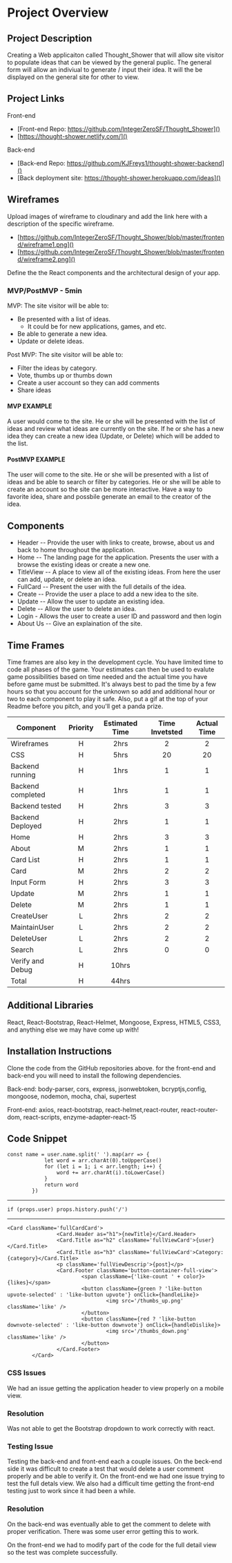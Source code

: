 # Project Overview


## Project Description

Creating a Web applicaiton called Thought_Shower that will allow site visitor to populate ideas that can be viewed by the general puplic.  The general form will allow an indiviual to generate / input their idea.  It will the be displayed on the general site for other to view.

## Project Links
Front-end
- [Front-end Repo: https://github.com/IntegerZeroSF/Thought_Shower]()
- [https://thought-shower.netlify.com/]()


Back-end
- [Back-end Repo: https://github.com/KJFreys1/thought-shower-backend]()
- [Back deployment site: https://thought-shower.herokuapp.com/ideas]()

## Wireframes

Upload images of wireframe to cloudinary and add the link here with a description of the specific wireframe.

- [https://github.com/IntegerZeroSF/Thought_Shower/blob/master/frontend/wireframe1.png]()
- [https://github.com/IntegerZeroSF/Thought_Shower/blob/master/frontend/wireframe2.png]()



Define the the React components and the architectural design of your app.

### MVP/PostMVP - 5min

MVP:
The site visitor will be able to:
-	Be presented with a list of ideas.
	 -	It could be for new applications, games, and etc. 
-	Be able to generate a new idea.
- Update or delete ideas.

Post MVP:
The site visitor will be able to:
 - Filter the ideas by category. 
 - Vote, thumbs up or thumbs down
 - Create a user account so they can add comments
 - Share ideas

#### MVP EXAMPLE
A user would come to the site.  He or she will be presented with the list of ideas and review what ideas are currently on the site.  If he or she has a new idea they can create a new idea (Update, or Delete) which will be added to the list.

#### PostMVP EXAMPLE
The user will come to the site.  He or she will be presented with a list of ideas and be able to search or filter by categories.  He or she will be able to create an account so the site can be more interactive.  Have a way to favorite idea, share and possbile generate an email to the creator of the idea.

## Components

- Header -- Provide the user with links to create, browse, about us and back to home throughout the application. 
- Home -- The landing page for the application.  Presents the user with a browse the existing ideas or create a new one.
-	TitleView --  A place to view all of the existing ideas. From here the user can add, update, or delete an idea.
- FullCard -- Present the user with the full details of the idea.
-	Create --	Provide the user a place to add a new idea to the site.
-	Update -- Allow the user to update an existing idea. 	 
-	Delete -- Allow the user to delete an idea.  
-	Login - Allows the user to create a user ID and password and then login 
- About Us -- Give an explaination of the site.


## Time Frames

Time frames are also key in the development cycle.  You have limited time to code all phases of the game.  Your estimates can then be used to evalute game possibilities based on time needed and the actual time you have before game must be submitted. It's always best to pad the time by a few hours so that you account for the unknown so add and additional hour or two to each component to play it safe. Also, put a gif at the top of your Readme before you pitch, and you'll get a panda prize.

| Component | Priority | Estimated Time | Time Invetsted | Actual Time |
| --- | :---: |  :---: | :---: | :---: |
| Wireframes | H | 2hrs| 2 | 2 |
| CSS | H | 5hrs| 20 | 20 |
| Backend running | H | 1hrs| 1 |1 |
| Backend completed 	| H | 1hrs |1  |1  |
| Backend tested 	| H | 2hrs | 3 |3 |
| Backend Deployed 	| H | 2hrs | 1 | 1 |
| Home 	| H | 2hrs | 3| 3 |
| About 	| M | 2hrs |1 |1  |
| Card List 	| H | 2hrs |1 |1  |
| Card | M | 2hrs | 2 |2  |
| Input Form | H | 2hrs |3  |3  |
| Update  | M | 2hrs | 1 |1  |
| Delete | M | 2hrs |  1| 1 |
| CreateUser | L | 2hrs | 2 |2  |
| MaintainUser | L | 2hrs | 2 |2  |
| DeleteUser | L | 2hrs | 2 |2  |
| Search | L | 2hrs | 0 |0  |
| Verify and Debug | H | 10hrs |  |  |
| Total | H | 44hrs|  |  |

## Additional Libraries
React, React-Bootstrap, React-Helmet, Mongoose, Express,
HTML5, CSS3, and anything else we may have come up with!

## Installation Instructions

Clone the code from the GitHub repositories above.
for the front-end and back-end you will need to install the following dependencies.

Back-end: body-parser, cors, express, jsonwebtoken, bcryptjs,config, mongoose, nodemon, mocha, chai, supertest

Front-end: axios, react-bootstrap, react-helmet,react-router, react-router-dom, react-scripts,   enzyme-adapter-react-15

## Code Snippet

	const name = user.name.split(' ').map(arr => {
				let word = arr.charAt(0).toUpperCase()
				for (let i = 1; i < arr.length; i++) {
					word += arr.charAt(i).toLowerCase()
				}
				return word
			})
-------------

	if (props.user) props.history.push('/')

---
	<Card className='fullCardCard'> 
					<Card.Header as="h1">{newTitle}</Card.Header>
					<Card.Title as="h2" className='fullViewCard'>{user}</Card.Title>
					<Card.Title as="h3" className='fullViewCard'>Category: {category}</Card.Title>
					<p className='fullViewDescrip'>{post}</p>
					<Card.Footer className='button-container-full-view'>
							<span className={'like-count ' + color}>{likes}</span>
							<button className={green ? 'like-button upvote-selected' : 'like-button upvote'} onClick={handleLike}>
									<img src='/thumbs_up.png' className='like' />
							</button>
							<button className={red ? 'like-button downvote-selected' : 'like-button downvote'} onClick={handleDislike}>
									<img src='/thumbs_down.png' className='like' />
							</button>
					</Card.Footer>
			</Card>
### CSS Issues ###
We had an issue getting the application header to view properly on a mobile view.

### Resolution ###
Was not able to get the Bootstrap dropdown to work correctly with react.

### Testing Issue ###
Testing the back-end and front-end each a couple issues.  On the beck-end side it was difficult to create a test that would delete a user comment properly and be able to verify it.  On the front-end we had one issue trying to test the full detals view.  We also had a difficult time getting the front-end testing just to work since it had been a while.

### Resolution ###
On the back-end was eventually able to get the comment to delete with proper verification.  There was some user error getting this to work.  

On the front-end we had to modify part of the code for the full detail view so the test was complete successfully.


 